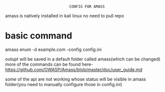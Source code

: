                                  CONFIG FOR AMASS 
                                 
                               
                               
amass is natively installed in kali linux no need to pull repo

# basic command 
amass enum -d example.com -config config.ini
  
  outupt will be saved in a default folder called amass(which can be changed)
  more of the commands can be found here- https://github.com/OWASP/Amass/blob/master/doc/user_guide.md
  
some of the api are not working whose status will be visible in amass folder(you need to manually configure those in config.ini)
